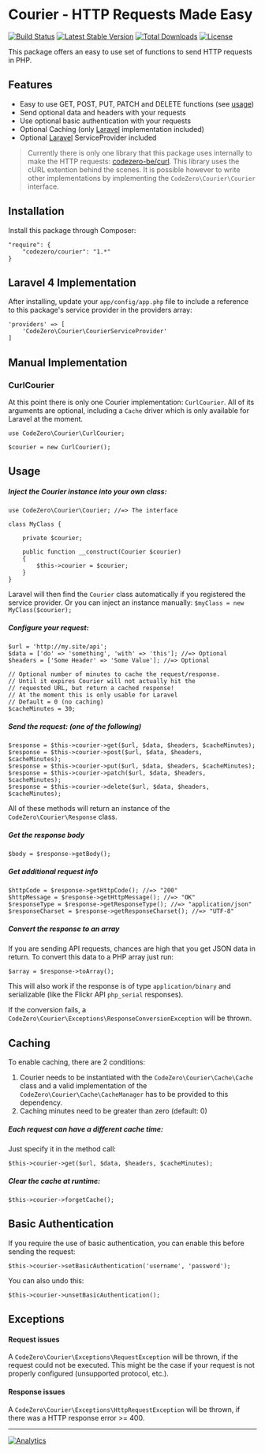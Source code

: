 # Courier - HTTP Requests Made Easy #

[![Build Status](https://travis-ci.org/codezero-be/courier.svg?branch=master)](https://travis-ci.org/codezero-be/courier)
[![Latest Stable Version](https://poser.pugx.org/codezero/courier/v/stable.svg)](https://packagist.org/packages/codezero/courier)
[![Total Downloads](https://poser.pugx.org/codezero/courier/downloads.svg)](https://packagist.org/packages/codezero/courier)
[![License](https://poser.pugx.org/codezero/courier/license.svg)](https://packagist.org/packages/codezero/courier)

This package offers an easy to use set of functions to send HTTP requests in PHP.

## Features ##

- Easy to use GET, POST, PUT, PATCH and DELETE functions (see [usage](#usage))
- Send optional data and headers with your requests
- Use optional basic authentication with your requests
- Optional Caching (only [Laravel](http://www.laravel.com/ "Laravel") implementation included)
- Optional [Laravel](http://www.laravel.com/ "Laravel") ServiceProvider included

> Currently there is only one library that this package uses internally to make the HTTP requests: [codezero-be/curl](https://github.com/codezero-be/curl "codezero-be/curl"). This library uses the cURL extention behind the scenes. It is possible however to write other implementations by implementing the `CodeZero\Courier\Courier` interface.

## Installation ##

Install this package through Composer:

    "require": {
    	"codezero/courier": "1.*"
    }

## Laravel 4 Implementation ##

After installing, update your `app/config/app.php` file to include a reference to this package's service provider in the providers array:

    'providers' => [
	    'CodeZero\Courier\CourierServiceProvider'
    ]

## Manual Implementation ##

### CurlCourier ###

At this point there is only one Courier implementation: `CurlCourier`. All of its arguments are optional, including a `Cache` driver which is only available for Laravel at the moment. 

    use CodeZero\Courier\CurlCourier;

    $courier = new CurlCourier();

## Usage ##

##### Inject the Courier instance into your own class: #####

    use CodeZero\Courier\Courier; //=> The interface

    class MyClass {

	    private $courier;
	
	    public function __construct(Courier $courier)
	    {
	        $this->courier = $courier;
	    }
    }

Laravel will then find the `Courier` class automatically if you registered the service provider.
Or you can inject an instance manually: `$myClass = new MyClass($courier);`

##### Configure your request: #####

	$url = 'http://my.site/api';
    $data = ['do' => 'something', 'with' => 'this']; //=> Optional
    $headers = ['Some Header' => 'Some Value']; //=> Optional

	// Optional number of minutes to cache the request/response.
	// Until it expires Courier will not actually hit the 
	// requested URL, but return a cached response!
	// At the moment this is only usable for Laravel
	// Default = 0 (no caching)
	$cacheMinutes = 30;

##### Send the request: (one of the following) #####

	$response = $this->courier->get($url, $data, $headers, $cacheMinutes);
	$response = $this->courier->post($url, $data, $headers, $cacheMinutes);
	$response = $this->courier->put($url, $data, $headers, $cacheMinutes);
	$response = $this->courier->patch($url, $data, $headers, $cacheMinutes);
	$response = $this->courier->delete($url, $data, $headers, $cacheMinutes);

All of these methods will return an instance of the `CodeZero\Courier\Response` class.

##### Get the response body #####

	$body = $response->getBody();

##### Get additional request info #####

	$httpCode = $response->getHttpCode(); //=> "200"
	$httpMessage = $response->getHttpMessage(); //=> "OK"
	$responseType = $response->getResponseType(); //=> "application/json"
	$responseCharset = $response->getResponseCharset(); //=> "UTF-8" 

##### Convert the response to an array #####

If you are sending API requests, chances are high that you get JSON data in return. To convert this data to a PHP array just run:

	$array = $response->toArray();

This will also work if the response is of type `application/binary` and serializable (like the Flickr API `php_serial` responses).

If the conversion fails, a `CodeZero\Courier\Exceptions\ResponseConversionException` will be thrown.

## Caching ##

To enable caching, there are 2 conditions:

1. Courier needs to be instantiated with the `CodeZero\Courier\Cache\Cache` class and a valid implementation of the `CodeZero\Courier\Cache\CacheManager` has to be provided to this dependency.
2. Caching minutes need to be greater than zero (default: 0)

##### Each request can have a different cache time: #####

Just specify it in the method call: 

	$this->courier->get($url, $data, $headers, $cacheMinutes); 

##### Clear the cache at runtime: #####

	$this->courier->forgetCache();

## Basic Authentication ##

If you require the use of basic authentication, you can enable this before sending the request:

	$this->courier->setBasicAuthentication('username', 'password');

You can also undo this:

	$this->courier->unsetBasicAuthentication();

## Exceptions ##

#### Request issues ####

A `CodeZero\Courier\Exceptions\RequestException` will be thrown, if  the request could not be executed. This might be the case if your request is not properly configured (unsupported protocol, etc.).

#### Response issues ####

A `CodeZero\Courier\Exceptions\HttpRequestException` will be thrown, if there was a HTTP response error >= 400.

---
[![Analytics](https://ga-beacon.appspot.com/UA-58876018-1/codezero-be/courier)](https://github.com/igrigorik/ga-beacon)